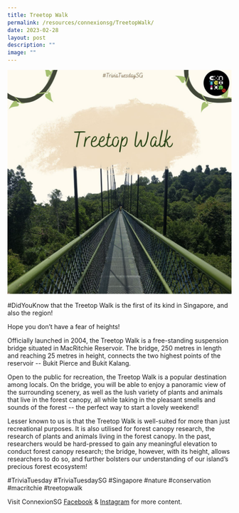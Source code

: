 ```yaml
---
title: Treetop Walk
permalink: /resources/connexionsg/TreetopWalk/
date: 2023-02-28
layout: post
description: ""
image: ""
---
```

![](/images/connexionsg/2023/Treetop%20Walk%20.png)

#DidYouKnow that the Treetop Walk is the first of its kind in Singapore, and also the region!

Hope you don’t have a fear of heights!

Officially launched in 2004, the Treetop Walk is a free-standing suspension bridge situated in MacRitchie Reservoir. The bridge, 250 metres in length and reaching 25 metres in height, connects the two highest points of the reservoir -- Bukit Pierce and Bukit Kalang.

Open to the public for recreation, the Treetop Walk is a popular destination among locals. On the bridge, you will be able to enjoy a panoramic view of the surrounding scenery, as well as the lush variety of plants and animals that live in the forest canopy, all while taking in the pleasant smells and sounds of the forest -- the perfect way to start a lovely weekend!

Lesser known to us is that the Treetop Walk is well-suited for more than just recreational purposes. It is also utilised for forest canopy research, the research of plants and animals living in the forest canopy. In the past, researchers would be hard-pressed to gain any meaningful elevation to conduct forest canopy research; the bridge, however, with its height, allows researchers to do so, and further bolsters our understanding of our island’s precious forest ecosystem!

#TriviaTuesday #TriviaTuesdaySG #Singapore #nature #conservation #macritchie #treetopwalk

Visit ConnexionSG [Facebook](https://www.facebook.com/ConnexionSG) & [Instagram](https://www.instagram.com/connexionsg/) for more content.